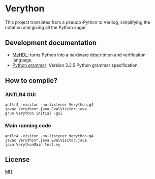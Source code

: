 # Verython

This project translates from a pseudo-Python to Verilog, simplifying the notation and giving all the Python sugar.

## Development documentation
  - [MyHDL](http://www.myhdl.org/): turns Python into a hardware description and verification language.
  - [Python grammar](https://github.com/antlr/grammars-v4/tree/master/python3): Version 3.3.5 Python grammar specification.

## How to compile?

### ANTLR4 GUI
```
antlr4 -visitor -no-listener Verython.g4
javac Verython*.java EvalVisitor.java
grun Verython initial -gui
```

### Main running code
```
antlr4 -visitor -no-listener Verython.g4
javac Verython*.java EvalVisitor.java
java VerythonMain test.vy
```

## License
[MIT](./LICENSE)
